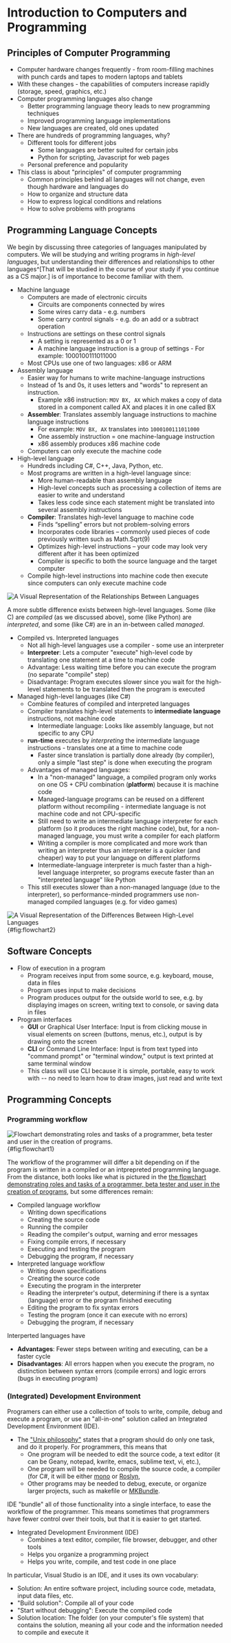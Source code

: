 <!-- The previous outline, which includes some ideas I haven't covered in my lecture

# General Concepts

- Programming languages types and paradigms
    - Machine language instructions
    - Assembly instructions
    - High-Level Programming Languages
    - Object-oriented paradigm and  data hiding
- The difference between roles (user, tester, programmer)
- How complex piece of software _reuse_ previous pieces.
- The importance of security :lock:
    - Types of attack (malware, phishing, social engineering, zero-day)
    - Types of loss (loss of integrity / availability / confidentiality)

## Writing and Compiling Programs

- Understand what the "flow of development" is:
    - Having a goal
    - Writing down specifications
    - Creating the source code
    - Running the compiler
    - Reading the compiler's output, warning and error messages
    - Looking for documentation and help on-line and off-line
    - Testing
    - Making sure the program is secure :lock:
    - Editing
    - Reusing
- Using an IDE to
    - Create a project,
    - Perform some of the steps of the "flow of development",
    - Correctly save and re-open projects,
    - Understand basic features of break points and debugging. :question:

## Computer Usage

- How to download and install an IDE in a secure way :lock:
- How to share and zip a project
- How to use shortcuts :question:
- How to look for on-line documentation

-->

# Introduction to Computers and Programming

## Principles of Computer Programming

- Computer hardware changes frequently - from room-filling machines with punch cards and tapes to modern laptops and tablets
- With these changes - the capabilities of computers increase rapidly (storage, speed, graphics, etc.)
- Computer programming languages also change
    - Better programming language theory leads to new programming techniques
    - Improved programming language implementations
    - New languages are created, old ones updated
- There are hundreds of programming languages, why?
    - Different tools for different jobs
        - Some languages are better suited for certain jobs
        - Python for scripting, Javascript for web pages
    - Personal preference and popularity
- This class is about "principles" of computer programming
    - Common principles behind all languages will not change, even though hardware and languages do
    - How to organize and structure data
    - How to express logical conditions and relations
    - How to solve problems with programs

## Programming Language Concepts

We begin by discussing three categories of languages manipulated by computers.
We will be studying and writing programs in _high-level languages_, but understanding their differences and relationships to other languages^[That will be studied in the course of your study if you continue as a CS major.] is of importance to become familiar with them.

- Machine language
    - Computers are made of electronic circuits
        - Circuits are components connected by wires
        - Some wires carry data - e.g. numbers
        - Some carry control signals - e.g. do an add or a subtract operation
    - Instructions are settings on these control signals
        - A setting is represented as a 0 or 1
        - A machine language instruction is a group of settings - For example: 1000100111011000
    - Most CPUs use one of two languages: x86 or ARM
- Assembly language
    - Easier way for humans to write machine-language instructions
    - Instead of 1s and 0s, it uses letters and "words" to represent an instruction.
        - Example x86 instruction: `MOV BX, AX` which makes a copy of data stored in a component called AX and places it in one called BX
    - **Assembler**: Translates assembly language instructions to machine language instructions
        - For example: `MOV BX, AX` translates into `1000100111011000`
        - One assembly instruction = one machine-language instruction
        - x86 assembly produces x86 machine code
    - Computers can only execute the machine code
- High-level language
    - Hundreds including C#, C++, Java, Python, etc.
    - Most programs are written in a high-level language since:
        - More human-readable than assembly language
        - High-level concepts such as processing a collection of items are easier to write and understand
        - Takes less code since each statement might be translated into several assembly instructions
    - **Compiler**: Translates high-level language to machine code
        - Finds “spelling” errors but not problem-solving errors
        - Incorporates code libraries – commonly used pieces of code previously written such as Math.Sqrt(9)
        - Optimizes high-level instructions – your code may look very different after it has been optimized
        - Compiler is specific to both the source language and the target computer
    - Compile high-level instructions into machine code then execute since computers can only execute machine code

![A Visual Representation of the Relationships Between Languages](img/overview_languages_1)

A more subtle difference exists between high-level languages.
Some (like C) are _compiled_ (as we discussed above), some (like Python) are _interpreted_, and some (like C#) are in an in-between called _managed_.

- Compiled vs. Interpreted languages
    - Not all high-level languages use a compiler - some use an interpreter
    - **Interpreter**: Lets a computer "execute" high-level code by translating one statement at a time to machine code
    - Advantage: Less waiting time before you can execute the program (no separate "compile" step)
    - Disadvantage: Program executes slower since you wait for the high-level statements to be translated then the program is executed
- Managed high-level languages (like C#)
    - Combine features of compiled and interpreted languages
    - Compiler translates high-level statements to **intermediate language** instructions, not machine code
        - Intermediate language: Looks like assembly language, but not specific to any CPU
    - **run-time** executes by *interpreting* the intermediate language instructions - translates one at a time to machine code
        - Faster since translation is partially done already (by compiler), only a simple "last step" is done when executing the program
    - Advantages of managed languages:
        - In a "non-managed" language, a compiled program only works on one OS + CPU combination (**platform**) because it is machine code
        - Managed-language programs can be reused on a different platform without recompiling - intermediate language is not machine code and not CPU-specific
        - Still need to write an intermediate language interpreter for each platform (so it produces the right machine code), but, for a non-managed language, you must write a compiler for each platform
        - Writing a compiler is more complicated and more work than writing an interpreter thus an interpreter is a quicker (and cheaper) way to put your language on different platforms
        - Intermediate-language interpreter is much faster than a high-level language interpreter, so programs execute faster than an "interpreted language" like Python
    - This still executes slower than a non-managed language (due to the interpreter), so performance-minded programmers use non-managed compiled languages (e.g. for video games)

![A Visual Representation of the Differences Between High-Level Languages](img/overview_languages_2){#fig:flowchart2}


## Software Concepts

- Flow of execution in a program
    - Program receives input from some source, e.g. keyboard, mouse, data in files
    - Program uses input to make decisions
    - Program produces output for the outside world to see, e.g. by displaying images on screen, writing text to console, or saving data in files
- Program interfaces
    - **GUI** or Graphical User Interface: Input is from clicking mouse in visual elements on screen (buttons, menus, etc.), output is by drawing onto the screen
    - **CLI** or Command Line Interface: Input is from text typed into "command prompt" or "terminal window," output is text printed at same terminal window
    - This class will use CLI because it is simple, portable, easy to work with -- no need to learn how to draw images, just read and write text


## Programming Concepts

### Programming workflow

![Flowchart demonstrating roles and tasks of a programmer, beta tester and user in the creation of programs.](img/flowchart){#fig:flowchart1}

The workflow of the programmer will differ a bit depending on if the program is written in a compiled or an intprepreted programming language.
From the distance, both looks like what is pictured in the [the flowchart demonstrating roles and tasks of a programmer, beta tester and user in the creation of programs](#fig:flowchart1), but some differences remain:

- Compiled language workflow
    - Writing down specifications
    - Creating the source code
    - Running the compiler
    - Reading the compiler's output, warning and error messages
    - Fixing compile errors, if necessary
    - Executing and testing the program
    - Debugging the program, if necessary
- Interpreted language workflow
    - Writing down specifications
    - Creating the source code
    - Executing the program in the interpreter
    - Reading the interpreter's output, determining if there is a syntax (language) error or the program finished executing
    - Editing the program to fix syntax errors
    - Testing the program (once it can execute with no errors)
    - Debugging the program, if necessary
    
Interperted languages have

- **Advantages**: Fewer steps between writing and executing, can be a faster cycle
- **Disadvantages**: All errors happen when you execute the program, no distinction between syntax errors (compile errors) and logic errors (bugs in executing program)

### (Integrated) Development Environment

Programers can either use a collection of tools to write, compile, debug and execute a program, or use an "all-in-one" solution called an Integrated Development Environment (IDE).

- The ["Unix philosophy"](https://en.wikipedia.org/wiki/Unix_philosophy) states that a program should do only one task, and do it properly. For programmers, this means that
    - One program will be needed to edit the source code, a text editor (it can be Geany, notepad, kwrite, emacs, sublime text, vi, etc.),
    - One program will be needed to compile the source code, a compiler (for C#, it will be either [mono](https://en.wikipedia.org/wiki/Mono_(software)) or [Roslyn](https://en.wikipedia.org/wiki/Roslyn_(compiler)),
    - Other programs may be needed to debug, execute, or organize larger projects, such as makefile or [MKBundle](https://www.mono-project.com/docs/tools+libraries/tools/mkbundle/).

IDE "bundle" all of those functionality into a single interface, to ease the workflow of the programmer.
This means sometimes that programmers have fewer control over their tools, but that it is easier to get started.
    
- Integrated Development Environment (IDE)
    - Combines a text editor, compiler, file browser, debugger, and other tools
    - Helps you organize a programming project
    - Helps you write, compile, and test code in one place

In particular, Visual Studio is an IDE, and it uses its own vocabulary:

- Solution: An entire software project, including source code, metadata, input data files, etc.
- "Build solution": Compile all of your code
- "Start without debugging": Execute the compiled code
- Solution location: The folder (on your computer's file system) that contains the solution, meaning all your code and the information needed to compile and execute it
